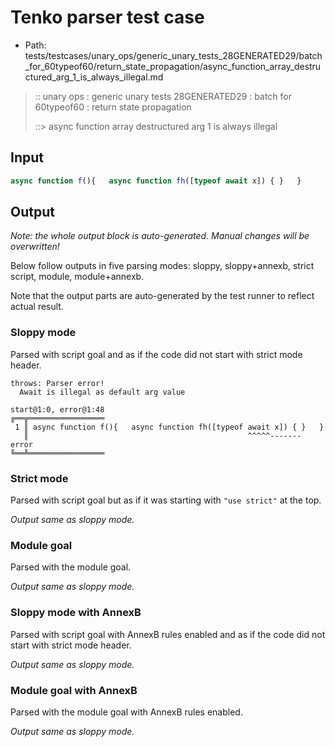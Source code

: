 # Tenko parser test case

- Path: tests/testcases/unary_ops/generic_unary_tests_28GENERATED29/batch_for_60typeof60/return_state_propagation/async_function_array_destructured_arg_1_is_always_illegal.md

> :: unary ops : generic unary tests 28GENERATED29 : batch for 60typeof60 : return state propagation
>
> ::> async function array destructured arg 1 is always illegal

## Input

`````js
async function f(){   async function fh([typeof await x]) { }   }
`````

## Output

_Note: the whole output block is auto-generated. Manual changes will be overwritten!_

Below follow outputs in five parsing modes: sloppy, sloppy+annexb, strict script, module, module+annexb.

Note that the output parts are auto-generated by the test runner to reflect actual result.

### Sloppy mode

Parsed with script goal and as if the code did not start with strict mode header.

`````
throws: Parser error!
  Await is illegal as default arg value

start@1:0, error@1:48
╔══╦═════════════════
 1 ║ async function f(){   async function fh([typeof await x]) { }   }
   ║                                                 ^^^^^------- error
╚══╩═════════════════

`````

### Strict mode

Parsed with script goal but as if it was starting with `"use strict"` at the top.

_Output same as sloppy mode._

### Module goal

Parsed with the module goal.

_Output same as sloppy mode._

### Sloppy mode with AnnexB

Parsed with script goal with AnnexB rules enabled and as if the code did not start with strict mode header.

_Output same as sloppy mode._

### Module goal with AnnexB

Parsed with the module goal with AnnexB rules enabled.

_Output same as sloppy mode._
